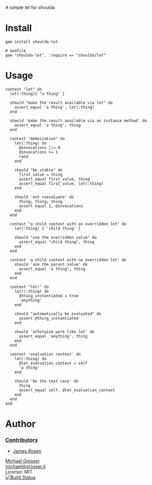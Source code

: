 A simple let for shoulda

Install
=======

    gem install shoulda-let

    # Gemfile
    gem "shoulda-let", :require => "shoulda/let"

Usage
=====
<!-- example -->
    context "let" do
      let(:thing){ "a thing" }

      should "make the result available via let" do
        assert_equal 'a thing', let(:thing)
      end

      should 'make the result available via an instance method' do
        assert_equal 'a thing', thing
      end

      context "memoization" do
        let(:thing) do
          @invocations ||= 0
          @invocations += 1
          rand
        end

        should "be stable" do
          first_value = thing
          assert_equal first_value, thing
          assert_equal first_value, let(:thing)
        end

        should 'not reevaluate' do
          thing; thing; thing
          assert_equal 1, @invocations
        end
      end

      context "a child context with an overridden let" do
        let(:thing) { 'child thing' }

        should "use the overridden value" do
          assert_equal "child thing", thing
        end
      end

      context 'a child context with no overridden let' do
        should 'use the parent value' do
          assert_equal 'a thing', thing
        end
      end

      context "let!" do
        let!(:thing) do
          @thing_instantiated = true
          'anything'
        end

        should "automatically be evaluated" do
          assert @thing_instantiated
        end

        should 'otherwise work like let' do
          assert_equal 'anything', thing
        end
      end

      context 'evaluation context' do
        let(:thing) do
          @let_evaluation_context = self
          'a thing'
        end

        should 'be the test case' do
          thing
          assert_equal self, @let_evaluation_context
        end
      end
    end
<!-- example -->
Author
======

### [Contributors](https://github.com/grosser/shoulda-let/contributors)
 - [James Rosen](https://github.com/jamesarosen)

[Michael Grosser](http://grosser.it)<br/>
michael@grosser.it<br/>
License: MIT<br/>
[![Build Status](https://travis-ci.org/grosser/shoulda-let.png)](http://travis-ci.org/grosser/shoulda-let)
